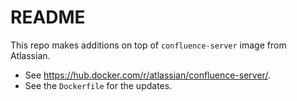 # README
This repo makes additions on top of `confluence-server` image from Atlassian.  
- See <https://hub.docker.com/r/atlassian/confluence-server/>.
- See the `Dockerfile` for the updates.
